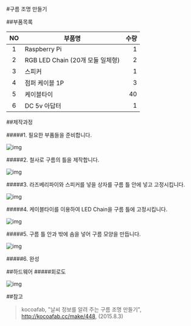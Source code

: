 #구름 조명 만들기

##부품목록

|  NO  |  부품명  |  수량  |
| :------: | ------ | --------:|
|  1  |  Raspberry Pi  |  1  |
|  2  |  RGB LED Chain (20개 모듈 일체형)  |  2  |
|  3  |  스피커  |  1  |
|  4  |  점퍼 케이블 1P  |  3  |
|  5  |  케이블타이  |  40  |
|  6  |  DC 5v 아답터  |  1  |

##제작과정

#####1. 필요한 부품들을 준비합니다.

![img](http://cfile29.uf.tistory.com/image/2364D03855C0AE9501F031)

#####2. 철사로 구름의 틀을 제작합니다.

![img](http://cfile24.uf.tistory.com/image/2737883855C0AE972CECC1)

#####3. 라즈베리파이와 스피커를 넣을 상자를 구름 틀 안에 넣고 고정시킵니다.

![img](http://cfile28.uf.tistory.com/image/27592A3855C0AE980D8860)

#####4. 케이블타이를 이용하여 LED Chain을 구름 틀에 고정시킵니다.

![img](http://cfile10.uf.tistory.com/image/25624D3855C0AE9A03B6F4)

#####5. 구름 틀 안과 밖에 솜을 넣어 구름 모양을 만듭니다.

![img](http://cfile8.uf.tistory.com/image/242F283855C0AE9B332734)

#####6. 완성


##하드웨어
#####회로도

![img](http://cfile24.uf.tistory.com/image/2257723855C0AE9E0E9651)


##참고
> kocoafab, "날씨 정보를 알려 주는 구름 조명 만들기", http://kocoafab.cc/make/448, (2015.8.3)